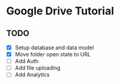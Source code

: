 # Google Drive Tutorial

## TODO

- [x] Setup database and data model
- [x] Move folder open state to URL
- [ ] Add Auth
- [ ] Add file uploading
- [ ] Add Analytics